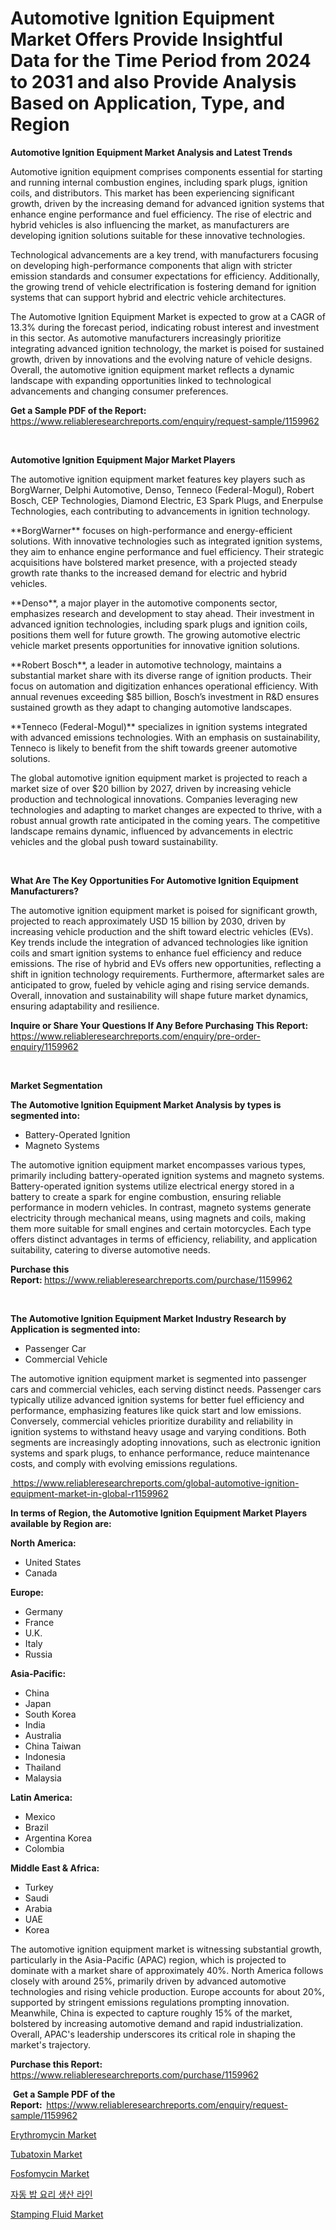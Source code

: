 <p><h1>Automotive Ignition Equipment Market Offers Provide Insightful Data for the Time Period from 2024 to 2031 and also Provide Analysis Based on Application, Type, and Region</h1></p><p><strong>Automotive Ignition Equipment Market Analysis and Latest Trends</strong></p>
<p><p>Automotive ignition equipment comprises components essential for starting and running internal combustion engines, including spark plugs, ignition coils, and distributors. This market has been experiencing significant growth, driven by the increasing demand for advanced ignition systems that enhance engine performance and fuel efficiency. The rise of electric and hybrid vehicles is also influencing the market, as manufacturers are developing ignition solutions suitable for these innovative technologies.</p><p>Technological advancements are a key trend, with manufacturers focusing on developing high-performance components that align with stricter emission standards and consumer expectations for efficiency. Additionally, the growing trend of vehicle electrification is fostering demand for ignition systems that can support hybrid and electric vehicle architectures. </p><p>The Automotive Ignition Equipment Market is expected to grow at a CAGR of 13.3% during the forecast period, indicating robust interest and investment in this sector. As automotive manufacturers increasingly prioritize integrating advanced ignition technology, the market is poised for sustained growth, driven by innovations and the evolving nature of vehicle designs. Overall, the automotive ignition equipment market reflects a dynamic landscape with expanding opportunities linked to technological advancements and changing consumer preferences.</p></p>
<p><strong>Get a Sample PDF of the Report:&nbsp;</strong> <a href="https://www.reliableresearchreports.com/enquiry/request-sample/1159962">https://www.reliableresearchreports.com/enquiry/request-sample/1159962</a></p>
<p>&nbsp;</p>
<p><strong>Automotive Ignition Equipment Major Market Players</strong></p>
<p><p>The automotive ignition equipment market features key players such as BorgWarner, Delphi Automotive, Denso, Tenneco (Federal-Mogul), Robert Bosch, CEP Technologies, Diamond Electric, E3 Spark Plugs, and Enerpulse Technologies, each contributing to advancements in ignition technology. </p><p>**BorgWarner** focuses on high-performance and energy-efficient solutions. With innovative technologies such as integrated ignition systems, they aim to enhance engine performance and fuel efficiency. Their strategic acquisitions have bolstered market presence, with a projected steady growth rate thanks to the increased demand for electric and hybrid vehicles.</p><p>**Denso**, a major player in the automotive components sector, emphasizes research and development to stay ahead. Their investment in advanced ignition technologies, including spark plugs and ignition coils, positions them well for future growth. The growing automotive electric vehicle market presents opportunities for innovative ignition solutions.</p><p>**Robert Bosch**, a leader in automotive technology, maintains a substantial market share with its diverse range of ignition products. Their focus on automation and digitization enhances operational efficiency. With annual revenues exceeding $85 billion, Bosch’s investment in R&D ensures sustained growth as they adapt to changing automotive landscapes.</p><p>**Tenneco (Federal-Mogul)** specializes in ignition systems integrated with advanced emissions technologies. With an emphasis on sustainability, Tenneco is likely to benefit from the shift towards greener automotive solutions.</p><p>The global automotive ignition equipment market is projected to reach a market size of over $20 billion by 2027, driven by increasing vehicle production and technological innovations. Companies leveraging new technologies and adapting to market changes are expected to thrive, with a robust annual growth rate anticipated in the coming years. The competitive landscape remains dynamic, influenced by advancements in electric vehicles and the global push toward sustainability.</p></p>
<p>&nbsp;</p>
<p><strong>What Are The Key Opportunities For Automotive Ignition Equipment Manufacturers?</strong></p>
<p><p>The automotive ignition equipment market is poised for significant growth, projected to reach approximately USD 15 billion by 2030, driven by increasing vehicle production and the shift toward electric vehicles (EVs). Key trends include the integration of advanced technologies like ignition coils and smart ignition systems to enhance fuel efficiency and reduce emissions. The rise of hybrid and EVs offers new opportunities, reflecting a shift in ignition technology requirements. Furthermore, aftermarket sales are anticipated to grow, fueled by vehicle aging and rising service demands. Overall, innovation and sustainability will shape future market dynamics, ensuring adaptability and resilience.</p></p>
<p><strong>Inquire or Share Your Questions If Any Before Purchasing This Report:</strong> <a href="https://www.reliableresearchreports.com/enquiry/pre-order-enquiry/1159962">https://www.reliableresearchreports.com/enquiry/pre-order-enquiry/1159962</a></p>
<p>&nbsp;</p>
<p><strong>Market Segmentation</strong></p>
<p><strong>The Automotive Ignition Equipment Market Analysis by types is segmented into:</strong></p>
<p><ul><li>Battery-Operated Ignition</li><li>Magneto Systems</li></ul></p>
<p><p>The automotive ignition equipment market encompasses various types, primarily including battery-operated ignition systems and magneto systems. Battery-operated ignition systems utilize electrical energy stored in a battery to create a spark for engine combustion, ensuring reliable performance in modern vehicles. In contrast, magneto systems generate electricity through mechanical means, using magnets and coils, making them more suitable for small engines and certain motorcycles. Each type offers distinct advantages in terms of efficiency, reliability, and application suitability, catering to diverse automotive needs.</p></p>
<p><strong>Purchase this Report:&nbsp;</strong><a href="https://www.reliableresearchreports.com/purchase/1159962">https://www.reliableresearchreports.com/purchase/1159962</a></p>
<p>&nbsp;</p>
<p><strong>The Automotive Ignition Equipment Market Industry Research by Application is segmented into:</strong></p>
<p><ul><li>Passenger Car</li><li>Commercial Vehicle</li></ul></p>
<p><p>The automotive ignition equipment market is segmented into passenger cars and commercial vehicles, each serving distinct needs. Passenger cars typically utilize advanced ignition systems for better fuel efficiency and performance, emphasizing features like quick start and low emissions. Conversely, commercial vehicles prioritize durability and reliability in ignition systems to withstand heavy usage and varying conditions. Both segments are increasingly adopting innovations, such as electronic ignition systems and spark plugs, to enhance performance, reduce maintenance costs, and comply with evolving emissions regulations.</p></p>
<p><a href="https://www.reliableresearchreports.com/global-automotive-ignition-equipment-market-in-global-r1159962">&nbsp;https://www.reliableresearchreports.com/global-automotive-ignition-equipment-market-in-global-r1159962</a></p>
<p><strong>In terms of Region, the Automotive Ignition Equipment Market Players available by Region are:</strong></p>
<p>
    <p> <strong> North America: </strong>
        <ul>
            <li>United States</li>
            <li>Canada</li>
        </ul>
        </p> 
    <p> <strong> Europe: </strong>
        <ul>
            <li>Germany</li>
            <li>France</li>
            <li>U.K.</li>
            <li>Italy</li>
            <li>Russia</li>
        </ul>
        </p> 
    <p> <strong> Asia-Pacific: </strong>
        <ul>
            <li>China</li>
            <li>Japan</li>
            <li>South Korea</li>
            <li>India</li>
            <li>Australia</li>
            <li>China Taiwan</li>
            <li>Indonesia</li>
            <li>Thailand</li>
            <li>Malaysia</li>
        </ul>
        </p> 
    <p> <strong> Latin America: </strong>
        <ul>
            <li>Mexico</li>
            <li>Brazil</li>
            <li>Argentina Korea</li>
            <li>Colombia</li>
        </ul>
        </p> 
    <p> <strong> Middle East & Africa: </strong>
        <ul>
            <li>Turkey</li>
            <li>Saudi</li>
            <li>Arabia</li>
            <li>UAE</li>
            <li>Korea</li>
        </ul>
    </p>
    </p>
<p><p>The automotive ignition equipment market is witnessing substantial growth, particularly in the Asia-Pacific (APAC) region, which is projected to dominate with a market share of approximately 40%. North America follows closely with around 25%, primarily driven by advanced automotive technologies and rising vehicle production. Europe accounts for about 20%, supported by stringent emissions regulations prompting innovation. Meanwhile, China is expected to capture roughly 15% of the market, bolstered by increasing automotive demand and rapid industrialization. Overall, APAC's leadership underscores its critical role in shaping the market's trajectory.</p></p>
<p><strong>Purchase this Report: </strong><a href="https://www.reliableresearchreports.com/purchase/1159962">https://www.reliableresearchreports.com/purchase/1159962</a></p>
<p>&nbsp;<strong>Get a Sample PDF of the Report:&nbsp;&nbsp;</strong><a href="https://www.reliableresearchreports.com/enquiry/request-sample/1159962">https://www.reliableresearchreports.com/enquiry/request-sample/1159962</a></p>
<p><strong></strong></p>
<p><p><a href="https://www.linkedin.com/pulse/future-insights-erythromycin-market-trends-regional-analysis-year-ekclf?trackingId=lHl5%2B%2FeKQNmww4nahN7%2FRg%3D%3D">Erythromycin Market</a></p><p><a href="https://issuu.com/reportprime-2/docs/tubatoxin-market-size-2030.pptx_9a0e18bac3d48f">Tubatoxin Market</a></p><p><a href="https://www.linkedin.com/pulse/global-fosfomycin-market-sector2024-2031-metrics-strategic-tq3bf?trackingId=IHQTMFPBT%2Fq0w%2BsNjIYJbA%3D%3D">Fosfomycin Market</a></p><p><a href="https://medium.com/@rosamund8oilam/%EC%84%B8%EA%B3%84-automatic-rice-cooking-production-line-market-%EC%9D%80-2024%EC%97%90%EC%84%9C-2031%EB%A1%9C-%EC%97%B0%ED%8F%89%EA%B7%A0-%EC%A6%9D%EA%B0%80%EC%9C%A8%EC%9D%84-%EB%B3%B4%EC%9D%BC-%EA%B2%83%EC%9C%BC%EB%A1%9C-%EC%98%88%EC%83%81%EB%90%A9%EB%8B%88%EB%8B%A4-1b64b77830f3">자동 밥 요리 생산 라인</a></p><p><a href="https://issuu.com/reportprime-2/docs/stamping-fluid-market-size-2030.ppt_ea5564536504aa">Stamping Fluid Market</a></p></p>